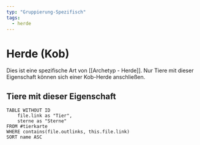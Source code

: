 ```yaml
---
typ: "Gruppierung-Spezifisch"
tags:
  - herde
---  
```

# Herde (Kob)  
Dies ist eine spezifische Art von [[Archetyp - Herde]]. Nur Tiere mit dieser Eigenschaft können sich einer Kob-Herde anschließen.  

## Tiere mit dieser Eigenschaft  
```dataview 
TABLE WITHOUT ID   
	file.link as "Tier",   
	sterne as "Sterne" 
FROM #tierkarte 
WHERE contains(file.outlinks, this.file.link) 
SORT name ASC